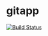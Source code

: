 # gitapp
[![Build Status](https://dev.azure.com/jiguruginganiya/GitHub_Az_Pipelines/_apis/build/status%2FDevOps-AZ-400-Demo.GitApp?branchName=master)](https://dev.azure.com/jiguruginganiya/GitHub_Az_Pipelines/_build/latest?definitionId=3&branchName=master)
